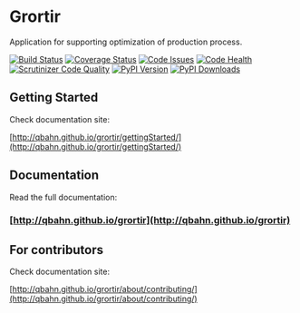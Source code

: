 # Grortir

Application for supporting optimization of production process.

[![Build Status](http://img.shields.io/travis/qbahn/grortir/master.svg)](https://travis-ci.org/qbahn/grortir)
[![Coverage Status](http://img.shields.io/coveralls/qbahn/grortir/master.svg)](https://coveralls.io/r/qbahn/grortir)
[![Code Issues](https://www.quantifiedcode.com/api/v1/project/51365120fa014dbd860e332bbc1bee02/badge.svg)](https://www.quantifiedcode.com/app/project/51365120fa014dbd860e332bbc1bee02)
[![Code Health](https://landscape.io/github/qbahn/grortir/master/landscape.svg?style=flat)](https://landscape.io/github/qbahn/grortir/master)
[![Scrutinizer Code Quality](http://img.shields.io/scrutinizer/g/qbahn/grortir.svg)](https://scrutinizer-ci.com/g/qbahn/grortir/?branch=master)
[![PyPI Version](http://img.shields.io/pypi/v/Grortir.svg)](https://pypi.python.org/pypi/Grortir)
[![PyPI Downloads](http://img.shields.io/pypi/dm/Grortir.svg)](https://pypi.python.org/pypi/Grortir)

## Getting Started
Check documentation site:

[http://qbahn.github.io/grortir/gettingStarted/](http://qbahn.github.io/grortir/gettingStarted/)

## Documentation
Read the full documentation:
 
### [http://qbahn.github.io/grortir](http://qbahn.github.io/grortir)

## For contributors
Check documentation site:

[http://qbahn.github.io/grortir/about/contributing/](http://qbahn.github.io/grortir/about/contributing/)

